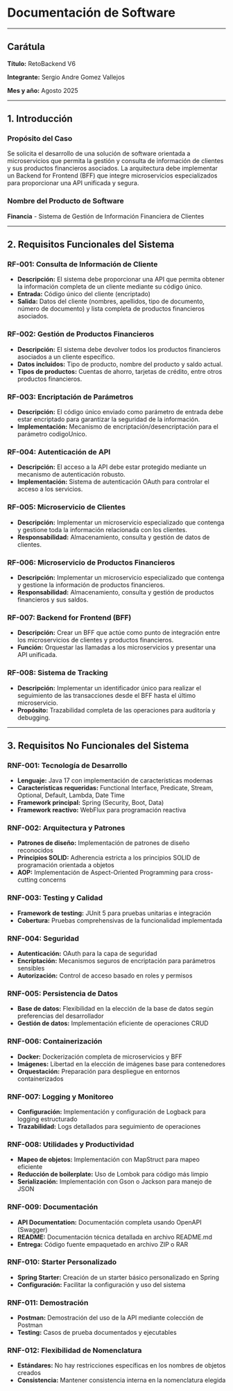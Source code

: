 # Documentación de Software

---

## Carátula

**Título:** RetoBackend V6

**Integrante:** Sergio Andre Gomez Vallejos

**Mes y año:** Agosto 2025

---

## 1. Introducción

### Propósito del Caso

Se solicita el desarrollo de una solución de software orientada a microservicios que permita la gestión y consulta de información de clientes y sus productos financieros asociados. La arquitectura debe implementar un Backend for Frontend (BFF) que integre microservicios especializados para proporcionar una API unificada y segura.

### Nombre del Producto de Software

**Financia** - Sistema de Gestión de Información Financiera de Clientes

---

## 2. Requisitos Funcionales del Sistema

### RF-001: Consulta de Información de Cliente
- **Descripción:** El sistema debe proporcionar una API que permita obtener la información completa de un cliente mediante su código único.
- **Entrada:** Código único del cliente (encriptado)
- **Salida:** Datos del cliente (nombres, apellidos, tipo de documento, número de documento) y lista completa de productos financieros asociados.

### RF-002: Gestión de Productos Financieros
- **Descripción:** El sistema debe devolver todos los productos financieros asociados a un cliente específico.
- **Datos incluidos:** Tipo de producto, nombre del producto y saldo actual.
- **Tipos de productos:** Cuentas de ahorro, tarjetas de crédito, entre otros productos financieros.

### RF-003: Encriptación de Parámetros
- **Descripción:** El código único enviado como parámetro de entrada debe estar encriptado para garantizar la seguridad de la información.
- **Implementación:** Mecanismo de encriptación/desencriptación para el parámetro codigoUnico.

### RF-004: Autenticación de API
- **Descripción:** El acceso a la API debe estar protegido mediante un mecanismo de autenticación robusto.
- **Implementación:** Sistema de autenticación OAuth para controlar el acceso a los servicios.

### RF-005: Microservicio de Clientes
- **Descripción:** Implementar un microservicio especializado que contenga y gestione toda la información relacionada con los clientes.
- **Responsabilidad:** Almacenamiento, consulta y gestión de datos de clientes.

### RF-006: Microservicio de Productos Financieros
- **Descripción:** Implementar un microservicio especializado que contenga y gestione la información de productos financieros.
- **Responsabilidad:** Almacenamiento, consulta y gestión de productos financieros y sus saldos.

### RF-007: Backend for Frontend (BFF)
- **Descripción:** Crear un BFF que actúe como punto de integración entre los microservicios de clientes y productos financieros.
- **Función:** Orquestar las llamadas a los microservicios y presentar una API unificada.

### RF-008: Sistema de Tracking
- **Descripción:** Implementar un identificador único para realizar el seguimiento de las transacciones desde el BFF hasta el último microservicio.
- **Propósito:** Trazabilidad completa de las operaciones para auditoría y debugging.

---

## 3. Requisitos No Funcionales del Sistema

### RNF-001: Tecnología de Desarrollo
- **Lenguaje:** Java 17 con implementación de características modernas
- **Características requeridas:** Functional Interface, Predicate, Stream, Optional, Default, Lambda, Date Time
- **Framework principal:** Spring (Security, Boot, Data)
- **Framework reactivo:** WebFlux para programación reactiva

### RNF-002: Arquitectura y Patrones
- **Patrones de diseño:** Implementación de patrones de diseño reconocidos
- **Principios SOLID:** Adherencia estricta a los principios SOLID de programación orientada a objetos
- **AOP:** Implementación de Aspect-Oriented Programming para cross-cutting concerns

### RNF-003: Testing y Calidad
- **Framework de testing:** JUnit 5 para pruebas unitarias e integración
- **Cobertura:** Pruebas comprehensivas de la funcionalidad implementada

### RNF-004: Seguridad
- **Autenticación:** OAuth para la capa de seguridad
- **Encriptación:** Mecanismos seguros de encriptación para parámetros sensibles
- **Autorización:** Control de acceso basado en roles y permisos

### RNF-005: Persistencia de Datos
- **Base de datos:** Flexibilidad en la elección de la base de datos según preferencias del desarrollador
- **Gestión de datos:** Implementación eficiente de operaciones CRUD

### RNF-006: Containerización
- **Docker:** Dockerización completa de microservicios y BFF
- **Imágenes:** Libertad en la elección de imágenes base para contenedores
- **Orquestación:** Preparación para despliegue en entornos containerizados

### RNF-007: Logging y Monitoreo
- **Configuración:** Implementación y configuración de Logback para logging estructurado
- **Trazabilidad:** Logs detallados para seguimiento de operaciones

### RNF-008: Utilidades y Productividad
- **Mapeo de objetos:** Implementación con MapStruct para mapeo eficiente
- **Reducción de boilerplate:** Uso de Lombok para código más limpio
- **Serialización:** Implementación con Gson o Jackson para manejo de JSON

### RNF-009: Documentación
- **API Documentation:** Documentación completa usando OpenAPI (Swagger)
- **README:** Documentación técnica detallada en archivo README.md
- **Entrega:** Código fuente empaquetado en archivo ZIP o RAR

### RNF-010: Starter Personalizado
- **Spring Starter:** Creación de un starter básico personalizado en Spring
- **Configuración:** Facilitar la configuración y uso del sistema

### RNF-011: Demostración
- **Postman:** Demostración del uso de la API mediante colección de Postman
- **Testing:** Casos de prueba documentados y ejecutables

### RNF-012: Flexibilidad de Nomenclatura
- **Estándares:** No hay restricciones específicas en los nombres de objetos creados
- **Consistencia:** Mantener consistencia interna en la nomenclatura elegida